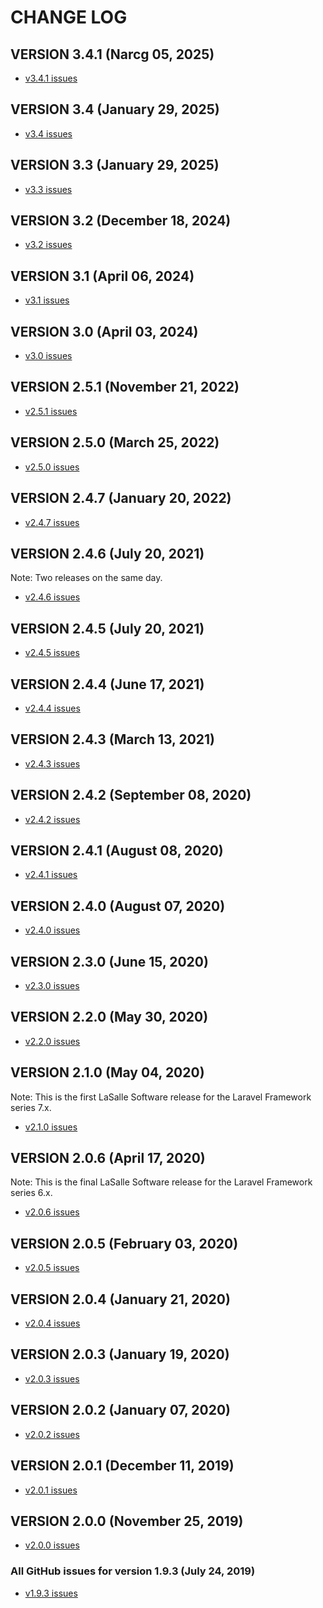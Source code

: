 # CHANGE LOG

## VERSION 3.4.1 (Narcg 05, 2025)
* [v3.4.1 issues](https://github.com/LaSalleSoftware/ls-novabackend-pkg/milestone/27?closed=1)

## VERSION 3.4 (January 29, 2025)
* [v3.4 issues](https://github.com/LaSalleSoftware/ls-novabackend-pkg/milestone/26?closed=1)

## VERSION 3.3 (January 29, 2025)
* [v3.3 issues](https://github.com/LaSalleSoftware/ls-novabackend-pkg/milestone/25?closed=1)

## VERSION 3.2 (December 18, 2024)
* [v3.2 issues](https://github.com/LaSalleSoftware/ls-novabackend-pkg/milestone/24?closed=1)

## VERSION 3.1 (April 06, 2024)
* [v3.1 issues](https://github.com/LaSalleSoftware/ls-novabackend-pkg/milestone/23?closed=1)

## VERSION 3.0 (April 03, 2024)
* [v3.0 issues](https://github.com/LaSalleSoftware/ls-novabackend-pkg/milestone/22?closed=1)

## VERSION 2.5.1 (November 21, 2022)
* [v2.5.1 issues](https://github.com/LaSalleSoftware/ls-novabackend-pkg/milestone/21?closed=1)

## VERSION 2.5.0 (March 25, 2022)
* [v2.5.0 issues](https://github.com/LaSalleSoftware/ls-novabackend-pkg/milestone/20?closed=1)

## VERSION 2.4.7 (January 20, 2022)
* [v2.4.7 issues](https://github.com/LaSalleSoftware/ls-novabackend-pkg/milestone/19?closed=1)

## VERSION 2.4.6 (July 20, 2021)
Note: Two releases on the same day.
* [v2.4.6 issues](https://github.com/LaSalleSoftware/ls-novabackend-pkg/milestone/18?closed=1)
## VERSION 2.4.5 (July 20, 2021)
* [v2.4.5 issues](https://github.com/LaSalleSoftware/ls-novabackend-pkg/milestone/17?closed=1)

## VERSION 2.4.4 (June 17, 2021)
* [v2.4.4 issues](https://github.com/LaSalleSoftware/ls-novabackend-pkg/milestone/16?closed=1)

## VERSION 2.4.3 (March 13, 2021)
* [v2.4.3 issues](https://github.com/LaSalleSoftware/ls-novabackend-pkg/milestone/15?closed=1)

## VERSION 2.4.2 (September 08, 2020)
* [v2.4.2 issues](https://github.com/LaSalleSoftware/ls-novabackend-pkg/milestone/14?closed=1)

## VERSION 2.4.1 (August 08, 2020)
* [v2.4.1 issues](https://github.com/LaSalleSoftware/ls-novabackend-pkg/milestone/13?closed=1)

## VERSION 2.4.0 (August 07, 2020)
* [v2.4.0 issues](https://github.com/LaSalleSoftware/ls-novabackend-pkg/milestone/12?closed=1)

## VERSION 2.3.0 (June 15, 2020)
* [v2.3.0 issues](https://github.com/LaSalleSoftware/ls-novabackend-pkg/milestone/11?closed=1)

## VERSION 2.2.0 (May 30, 2020)
* [v2.2.0 issues](https://github.com/LaSalleSoftware/ls-novabackend-pkg/milestone/10?closed=1)

## VERSION 2.1.0 (May 04, 2020)
Note: This is the first LaSalle Software release for the Laravel Framework series 7.x.
* [v2.1.0 issues](https://github.com/LaSalleSoftware/ls-novabackend-pkg/milestone/9?closed=1)

## VERSION 2.0.6 (April 17, 2020)
Note: This is the final LaSalle Software release for the Laravel Framework series 6.x.
* [v2.0.6 issues](https://github.com/LaSalleSoftware/ls-novabackend-pkg/milestone/8?closed=1)

## VERSION 2.0.5 (February 03, 2020)
* [v2.0.5 issues](https://github.com/LaSalleSoftware/ls-novabackend-pkg/milestone/7?closed=1)

## VERSION 2.0.4 (January 21, 2020)
* [v2.0.4 issues](https://github.com/LaSalleSoftware/ls-novabackend-pkg/milestone/6?closed=1)

## VERSION 2.0.3 (January 19, 2020)
* [v2.0.3 issues](https://github.com/LaSalleSoftware/ls-novabackend-pkg/milestone/5?closed=1)

## VERSION 2.0.2 (January 07, 2020)
* [v2.0.2 issues](https://github.com/LaSalleSoftware/ls-novabackend-pkg/milestone/4?closed=1)

## VERSION 2.0.1 (December 11, 2019)
* [v2.0.1 issues](https://github.com/LaSalleSoftware/ls-novabackend-pkg/milestone/3?closed=1)

## VERSION 2.0.0 (November 25, 2019)
* [v2.0.0 issues](https://github.com/LaSalleSoftware/ls-novabackend-pkg/milestone/2?closed=1)

### All GitHub issues for version 1.9.3 (July 24, 2019)
* [v1.9.3 issues](https://github.com/LaSalleSoftware/ls-novabackend-pkg/milestone/1?closed=1)
